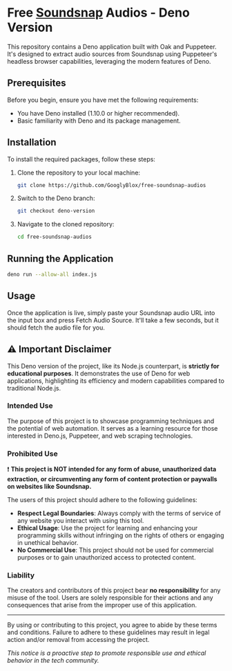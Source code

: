 # Free [Soundsnap](https://www.soundsnap.com/) Audios - Deno Version

This repository contains a Deno application built with Oak and Puppeteer. It's designed to extract audio sources from Soundsnap using Puppeteer's headless browser capabilities, leveraging the modern features of Deno.

## Prerequisites

Before you begin, ensure you have met the following requirements:
- You have Deno installed (1.10.0 or higher recommended).
- Basic familiarity with Deno and its package management.

## Installation

To install the required packages, follow these steps:

1. Clone the repository to your local machine:
   ```bash
   git clone https://github.com/GooglyBlox/free-soundsnap-audios
   ```
2. Switch to the Deno branch:
   ```bash
   git checkout deno-version
   ```
3. Navigate to the cloned repository:
   ```bash
   cd free-soundsnap-audios
   ```

## Running the Application
```bash
deno run --allow-all index.js
```

## Usage
Once the application is live, simply paste your Soundsnap audio URL into the input box and press Fetch Audio Source. It'll take a few seconds, but it should fetch the audio file for you.


## :warning: Important Disclaimer

This Deno version of the project, like its Node.js counterpart, is **strictly for educational purposes**. It demonstrates the use of Deno for web applications, highlighting its efficiency and modern capabilities compared to traditional Node.js.


### Intended Use

The purpose of this project is to showcase programming techniques and the potential of web automation. It serves as a learning resource for those interested in Deno.js, Puppeteer, and web scraping technologies.

### Prohibited Use

:exclamation: **This project is NOT intended for any form of abuse, unauthorized data extraction, or circumventing any form of content protection or paywalls on websites like Soundsnap.**

The users of this project should adhere to the following guidelines:

- **Respect Legal Boundaries**: Always comply with the terms of service of any website you interact with using this tool.
- **Ethical Usage**: Use the project for learning and enhancing your programming skills without infringing on the rights of others or engaging in unethical behavior.
- **No Commercial Use**: This project should not be used for commercial purposes or to gain unauthorized access to protected content.

### Liability

The creators and contributors of this project bear **no responsibility** for any misuse of the tool. Users are solely responsible for their actions and any consequences that arise from the improper use of this application.

---

By using or contributing to this project, you agree to abide by these terms and conditions. Failure to adhere to these guidelines may result in legal action and/or removal from accessing the project.

_This notice is a proactive step to promote responsible use and ethical behavior in the tech community._
